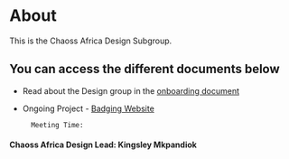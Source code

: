 # About
This is the Chaoss Africa Design Subgroup. 
## You can access the different documents below
- Read about the Design group in the [onboarding document](https://docs.google.com/document/d/1UHaG5C3_E9U4fMjryvVeIN-UjcGJkBoQsY6k2-916H8/edit)

- Ongoing Project - [Badging Website](https://www.figma.com/file/7tiuJbwakgDu15mOjzKTDK/Badging-Website)

		Meeting Time:

#### Chaoss Africa Design Lead: **Kingsley Mkpandiok**